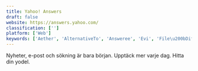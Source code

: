 ```yaml
---
title: Yahoo! Answers
draft: false 
website: https://answers.yahoo.com/
classification: ['']
platform: ['Web']
keywords: ['Aether', 'AlternativeTo', 'Answeree', 'Evi', 'File\u200bDiffs', 'Foursquare', 'OSQA', 'Quora', 'Reddit', 'SaidIt.net', 'Server Fault', 'Slant', 'Slant.co', 'Stack Overflow', 'Stack Overflow Careers', 'Steemit', 'Super User', 'TOPAttack', 'Talkyard', 'What If HQ']
---
```

Nyheter, e-post och sökning är bara början. Upptäck mer varje dag. Hitta din yodel.